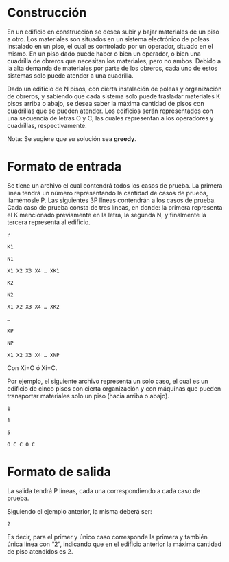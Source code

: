 # Construcción
En un edificio en construcción se desea subir y bajar materiales de un piso a otro. Los materiales son situados en un sistema electrónico de poleas instalado en un piso, el cual es controlado por un operador, situado en el mismo. En un piso dado puede haber o bien un operador, o bien una cuadrilla de obreros que necesitan los materiales, pero no ambos. Debido a la alta demanda de materiales por parte de los obreros, cada uno de estos sistemas solo puede atender a una cuadrilla. 

Dado un edificio de N pisos, con cierta instalación de poleas y organización de obreros, y sabiendo que cada sistema solo puede trasladar materiales K pisos arriba o abajo, se desea saber la máxima cantidad de pisos con cuadrillas que se pueden atender.
Los edificios serán representados con una secuencia de letras O y C, las cuales representan a los operadores y cuadrillas, respectivamente.

Nota: Se sugiere que su solución sea **greedy**.

# Formato de entrada

Se tiene un archivo el cual contendrá todos los casos de prueba. La primera línea tendrá un número representando la cantidad de casos de prueba, llamémosle P. Las siguientes 3P líneas contendrán a los casos de prueba. Cada caso de prueba consta de tres líneas, en donde: la primera representa el K mencionado previamente en la letra, la segunda N, y finalmente la tercera representa al edificio.

    P
    
    K1
    
    N1 
    
    X1 X2 X3 X4 … XK1
    
    K2
    
    N2 
    
    X1 X2 X3 X4 … XK2
    
    …
    
    KP
    
    NP 
    
    X1 X2 X3 X4 … XNP

Con Xi=O ó Xi=C. 

Por ejemplo, el siguiente archivo representa un solo caso, el cual es un edificio de cinco pisos con cierta organización y con máquinas que pueden transportar materiales solo un piso (hacia arriba o abajo).

    1
    
    1
    
    5
    
    O C C O C


# Formato de salida

La salida tendrá P líneas, cada una correspondiendo a cada caso de prueba.

Siguiendo el ejemplo anterior, la misma deberá ser:

    2

Es decir, para el primer y único caso corresponde la primera y también única línea con “2”, indicando que en el edificio anterior la máxima cantidad de piso atendidos es 2. 
